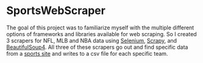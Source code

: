 # SportsWebScraper
The goal of this project was to familiarize myself with the multiple different options of frameworks and libraries available for web scraping. So I created 3 scrapers for NFL, MLB and NBA data using [Selenium](https://www.selenium.dev/), [Scrapy](https://scrapy.org/), and [BeautifulSoup4](https://www.crummy.com/software/BeautifulSoup/bs4/doc/). All three of these scrapers go out and find specific data from a [sports site](http://sports-reference.com) and writes to a csv file for each specific team.
